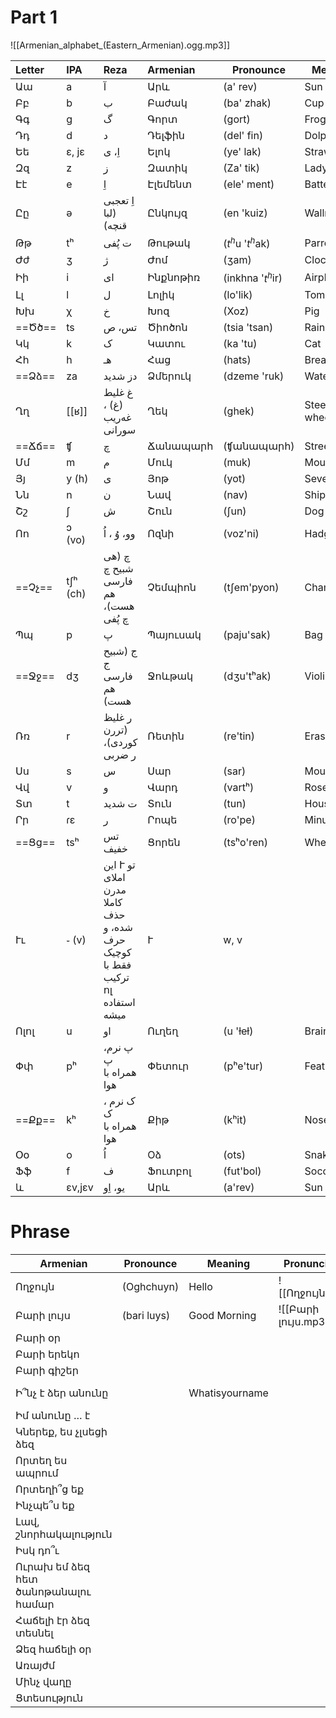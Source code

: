 # Part 1



![[Armenian_alphabet_(Eastern_Armenian).ogg.mp3]]

| Letter | IPA      | Reza                                                                        | Armenian   | Pronounce         | Meaning        |
| :----- | :------- | :-------------------------------------------------------------------------- | :--------- | ----------------- | -------------- |
| Աա     | a        | آ                                                                           | Արև        | (a' rev)          | Sun            |
| Բբ     | b        | ب                                                                           | ‌Բաժակ     | (ba' zhak)        | Cup            |
| Գգ     | g        | گ                                                                           | Գորտ       | (gort)            | Frog           |
| Դդ     | d        | د                                                                           | Դելֆին     | (del' fin)        | Dolphin        |
| Եե     | ɛ, jɛ    | اِ، ی                                                                       | Ելոկ       | (ye' lak)         | Strawberry     |
| Զզ     | z        | ز                                                                           | Զատիկ      | (Za' tik)         | Ladybug        |
| Էէ     | e        | اِ                                                                          | Էլեմենտ    | (ele' ment)       | Battery        |
| Ըը     | ə        | اِ تعجبی (لبا قنچه)                                                         | Ընկույզ    | (en 'kuiz)        | Wallnut        |
| Թթ     | tʰ       | ت پُفی                                                                      | Թութակ     | ($t^h$u '$t^h$ak) | Parrot         |
| Ժժ     | ʒ        | ژ                                                                           | Ժոմ        | (ʒam)             | Clock          |
| Իի     | i        | ای                                                                          | Ինքնոթիռ   | (inkhna '$t^h$ir) | Airplane       |
| Լլ     | l        | ل                                                                           | Լոլիկ      | (lo'lik)          | Tomato         |
| Խխ     | χ        | خ                                                                           | Խոզ        | (Xoz)             | Pig            |
| ==Ծծ== | ts       | تس، ص                                                                       | ‌‌‌‌Ծիոծոն | (tsia 'tsan)      | Rainbow        |
| Կկ     | k        | ک                                                                           | Կատու      | (ka 'tu)          | Cat            |
| Հհ     | h        | هـ                                                                          | Հաց        | (hats)            | Bread          |
| ==Ձձ== | za       | دز شدید                                                                     | Ձմերուկ    | (dzeme 'ruk)      | Watermelon     |
| Ղղ     | [[ʁ]]    | غ غلیط (غ) ، غەریب سورانی                                                   | Ղեկ        | (ghek)            | Steering wheel |
| ==Ճճ== | ʧ        | چ                                                                           | Ճանապարհ   | (ʧանապարհ)        | Street         |
| Մմ     | m        | م                                                                           | Մուկ       | (muk)             | Mouse          |
| Յյ     | y (h)    | ی                                                                           | Յոթ        | (yot)             | Seven          |
| Նն     | n        | ن                                                                           | Նավ        | (nav)             | Ship           |
| Շշ     | ʃ        | ش                                                                           | Շուն       | (ʃun)             | Dog            |
| Ոո     | ɔ (vo)   | وو، وُ ، اُ                                                                 | Ոզնի       | (voz'ni)          | Hadgehog       |
| ==Չչ== | tʃʰ (ch) | چ (هی شبیح چ فارسی هم هست)، چ پُفی                                          | Չեմպիոն    | (tʃem'pyon)       | Champion       |
| Պպ     | p        | پ                                                                           | Պայուսակ   | (paju'sak)        | Bag            |
| ==Ջջ== | dʒ       | ج (شبیح ج فارسی هم هست)                                                     | Ջոևթակ     | (dʒu'tʰak)        | Violin         |
| Ռռ     | r        | ر غلیظ (تررن کوردی)، ر ضربی                                                 | Ռետին      | (re'tin)          | Eraser         |
| Սս     | s        | س                                                                           | Սար        | (sar)             | Mountain       |
| Վվ     | v        | و                                                                           | Վարդ       | (vartʰ)           | Rose           |
| Տտ     | t        | ت شدید                                                                      | Տուն       | (tun)             | House          |
| Րր     | ɾɛ       | ر                                                                           | Րոպե       | (ro'pe)           | Minute         |
| ==Ցց== | tsʰ      | تس خفیف                                                                     | Ցորեն      | (tsʰo'ren)        | Wheat          |
| Ււ     | ֊ (v)    | این Ւ تو املای مدرن کاملا حذف شده، و حرف کوچیک فقط با ترکیب ոլ استفاده میشه | Ւ          | w, v              |                |
| Ոլոլ   | u        | او                                                                          | Ուղեղ      | (u 'ɫeɫ)          | Brain          |
| Փփ     | pʰ       | پ نرم، پ همراه با هوا                                                       | Փետուր     | (pʰe'tur)         | Feather        |
| ==Քք== | kʰ       | ک نرم ، ک همراه با هوا                                                      | Քիթ        | (kʰit)            | Nose           |
| Օօ     | o        | اُ                                                                          | Oձ         | (ots)             | Snake          |
| Ֆֆ     | f        | ف                                                                           | Ֆուտբոլ    | (fut'bol)         | Soccer         |
| և      | ɛv,jɛv   | یو، اِو                                                                     | Արև        | (a'rev)           | Sun            |


# Phrase

| Armenian                           | Pronounce   | Meaning        | Pronunciation       | Pro 2                   |
| ---------------------------------- | ----------- | -------------- | ------------------- | ----------------------- |
| Ողջույն                            | (Oghchuyn)  | Hello          | ![[Ողջույն.mp3]]    | ![[Hello.mp3]]          |
| Բարի լույս                         | (bari luys) | Good Morning   | ![[Բարի լույս.mp3]] | ![[Goodmorning.mp3]]    |
| Բարի օր                            |             |                |                     |                         |
| Բարի երեկո                         |             |                |                     |                         |
| Բարի գիշեր                         |             |                |                     |                         |
| Ի՞նչ է ձեր անունը                  |             | Whatisyourname |                     | ![[Whatisyourname.mp3]] |
| Իմ անունը ․․․ է                    |             |                |                     |                         |
| Կներեք, ես չլսեցի ձեզ              |             |                |                     |                         |
| Որտեղ ես ապրում                    |             |                |                     |                         |
| Որտեղի՞ց եք                        |             |                |                     |                         |
| Ինչպե՞ս եք                         |             |                |                     |                         |
| Լավ, շնորհակալություն              |             |                |                     |                         |
| Իսկ դո՞ւ                           |             |                |                     |                         |
| Ուրախ եմ ձեզ հետ ծանոթանալու համար |             |                |                     |                         |
| Հաճելի էր ձեզ տեսնել               |             |                |                     |                         |
| Ձեզ հաճելի օր                      |             |                |                     |                         |
| Առայժմ                             |             |                |                     |                         |
| Մինչ վաղը                          |             |                |                     |                         |
| Ցտեսություն                        |             |                |                     |                         |


